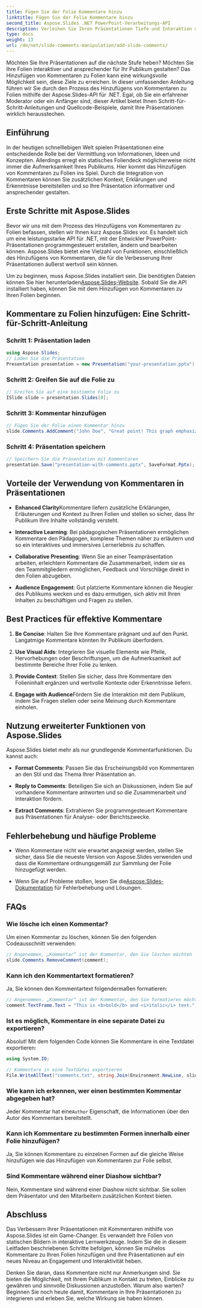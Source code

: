 ```yaml
---
title: Fügen Sie der Folie Kommentare hinzu
linktitle: Fügen Sie der Folie Kommentare hinzu
second_title: Aspose.Slides .NET PowerPoint-Verarbeitungs-API
description: Verleihen Sie Ihren Präsentationen Tiefe und Interaktion mit der Aspose.Slides-API. Erfahren Sie, wie Sie mit .NET ganz einfach Kommentare in Ihre Folien integrieren. Steigern Sie das Engagement und fesseln Sie Ihr Publikum.
type: docs
weight: 13
url: /de/net/slide-comments-manipulation/add-slide-comments/
---
```


Möchten Sie Ihre Präsentationen auf die nächste Stufe heben? Möchten Sie Ihre Folien interaktiver und ansprechender für Ihr Publikum gestalten? Das Hinzufügen von Kommentaren zu Folien kann eine wirkungsvolle Möglichkeit sein, diese Ziele zu erreichen. In dieser umfassenden Anleitung führen wir Sie durch den Prozess des Hinzufügens von Kommentaren zu Folien mithilfe der Aspose.Slides-API für .NET. Egal, ob Sie ein erfahrener Moderator oder ein Anfänger sind, dieser Artikel bietet Ihnen Schritt-für-Schritt-Anleitungen und Quellcode-Beispiele, damit Ihre Präsentationen wirklich herausstechen.

## Einführung

In der heutigen schnelllebigen Welt spielen Präsentationen eine entscheidende Rolle bei der Vermittlung von Informationen, Ideen und Konzepten. Allerdings erregt ein statisches Foliendeck möglicherweise nicht immer die Aufmerksamkeit Ihres Publikums. Hier kommt das Hinzufügen von Kommentaren zu Folien ins Spiel. Durch die Integration von Kommentaren können Sie zusätzlichen Kontext, Erklärungen und Erkenntnisse bereitstellen und so Ihre Präsentation informativer und ansprechender gestalten.

## Erste Schritte mit Aspose.Slides

Bevor wir uns mit dem Prozess des Hinzufügens von Kommentaren zu Folien befassen, stellen wir Ihnen kurz Aspose.Slides vor. Es handelt sich um eine leistungsstarke API für .NET, mit der Entwickler PowerPoint-Präsentationen programmgesteuert erstellen, ändern und bearbeiten können. Aspose.Slides bietet eine Vielzahl von Funktionen, einschließlich des Hinzufügens von Kommentaren, die für die Verbesserung Ihrer Präsentationen äußerst wertvoll sein können.

 Um zu beginnen, muss Aspose.Slides installiert sein. Die benötigten Dateien können Sie hier herunterladen[Aspose.Slides-Website](https://releases.aspose.com/slides/net/). Sobald Sie die API installiert haben, können Sie mit dem Hinzufügen von Kommentaren zu Ihren Folien beginnen.

## Kommentare zu Folien hinzufügen: Eine Schritt-für-Schritt-Anleitung

### Schritt 1: Präsentation laden

```csharp
using Aspose.Slides;
// Laden Sie die Präsentation
Presentation presentation = new Presentation("your-presentation.pptx");
```

### Schritt 2: Greifen Sie auf die Folie zu

```csharp
// Greifen Sie auf eine bestimmte Folie zu
ISlide slide = presentation.Slides[0];
```

### Schritt 3: Kommentar hinzufügen

```csharp
// Fügen Sie der Folie einen Kommentar hinzu
slide.Comments.AddComment("John Doe", "Great point! This graph emphasizes the upward trend.", new DateTime(2023, 8, 29));
```

### Schritt 4: Präsentation speichern

```csharp
// Speichern Sie die Präsentation mit Kommentaren
presentation.Save("presentation-with-comments.pptx", SaveFormat.Pptx);
```

## Vorteile der Verwendung von Kommentaren in Präsentationen

- **Enhanced Clarity**Kommentare liefern zusätzliche Erklärungen, Erläuterungen und Kontext zu Ihren Folien und stellen so sicher, dass Ihr Publikum Ihre Inhalte vollständig versteht.

- **Interactive Learning**: Bei pädagogischen Präsentationen ermöglichen Kommentare den Pädagogen, komplexe Themen näher zu erläutern und so ein interaktives und immersives Lernerlebnis zu schaffen.

- **Collaborative Presenting**: Wenn Sie an einer Teampräsentation arbeiten, erleichtern Kommentare die Zusammenarbeit, indem sie es den Teammitgliedern ermöglichen, Feedback und Vorschläge direkt in den Folien abzugeben.

- **Audience Engagement**: Gut platzierte Kommentare können die Neugier des Publikums wecken und es dazu ermutigen, sich aktiv mit Ihren Inhalten zu beschäftigen und Fragen zu stellen.

## Best Practices für effektive Kommentare

1. **Be Concise**: Halten Sie Ihre Kommentare prägnant und auf den Punkt. Langatmige Kommentare könnten Ihr Publikum überfordern.

2. **Use Visual Aids**: Integrieren Sie visuelle Elemente wie Pfeile, Hervorhebungen oder Beschriftungen, um die Aufmerksamkeit auf bestimmte Bereiche Ihrer Folie zu lenken.

3. **Provide Context**: Stellen Sie sicher, dass Ihre Kommentare den Folieninhalt ergänzen und wertvolle Kontexte oder Erkenntnisse liefern.

4. **Engage with Audience**Fördern Sie die Interaktion mit dem Publikum, indem Sie Fragen stellen oder seine Meinung durch Kommentare einholen.

## Nutzung erweiterter Funktionen von Aspose.Slides

Aspose.Slides bietet mehr als nur grundlegende Kommentarfunktionen. Du kannst auch:

- **Format Comments**: Passen Sie das Erscheinungsbild von Kommentaren an den Stil und das Thema Ihrer Präsentation an.

- **Reply to Comments**: Beteiligen Sie sich an Diskussionen, indem Sie auf vorhandene Kommentare antworten und so die Zusammenarbeit und Interaktion fördern.

- **Extract Comments**: Extrahieren Sie programmgesteuert Kommentare aus Präsentationen für Analyse- oder Berichtszwecke.

## Fehlerbehebung und häufige Probleme

- Wenn Kommentare nicht wie erwartet angezeigt werden, stellen Sie sicher, dass Sie die neueste Version von Aspose.Slides verwenden und dass die Kommentare ordnungsgemäß zur Sammlung der Folie hinzugefügt werden.

-  Wenn Sie auf Probleme stoßen, lesen Sie die[Aspose.Slides-Dokumentation](https://reference.aspose.com/slides/net/) für Fehlerbehebung und Lösungen.

## FAQs

### Wie lösche ich einen Kommentar?

Um einen Kommentar zu löschen, können Sie den folgenden Codeausschnitt verwenden:

```csharp
// Angenommen, „Kommentar“ ist der Kommentar, den Sie löschen möchten
slide.Comments.RemoveComment(comment);
```

### Kann ich den Kommentartext formatieren?

Ja, Sie können den Kommentartext folgendermaßen formatieren:

```csharp
// Angenommen, „Kommentar“ ist der Kommentar, den Sie formatieren möchten
comment.TextFrame.Text = "This is <b>bold</b> and <i>italic</i> text.";
```

### Ist es möglich, Kommentare in eine separate Datei zu exportieren?

Absolut! Mit dem folgenden Code können Sie Kommentare in eine Textdatei exportieren:

```csharp
using System.IO;

// Kommentare in eine Textdatei exportieren
File.WriteAllText("comments.txt", string.Join(Environment.NewLine, slide.Comments.Select(c => c.Text)));
```

### Wie kann ich erkennen, wer einen bestimmten Kommentar abgegeben hat?

 Jeder Kommentar hat eine`Author` Eigenschaft, die Informationen über den Autor des Kommentars bereitstellt.

### Kann ich Kommentare zu bestimmten Formen innerhalb einer Folie hinzufügen?

Ja, Sie können Kommentare zu einzelnen Formen auf die gleiche Weise hinzufügen wie das Hinzufügen von Kommentaren zur Folie selbst.

### Sind Kommentare während einer Diashow sichtbar?

Nein, Kommentare sind während einer Diashow nicht sichtbar. Sie sollen dem Präsentator und den Mitarbeitern zusätzlichen Kontext bieten.

## Abschluss

Das Verbessern Ihrer Präsentationen mit Kommentaren mithilfe von Aspose.Slides ist ein Game-Changer. Es verwandelt Ihre Folien von statischen Bildern in interaktive Lernwerkzeuge. Indem Sie die in diesem Leitfaden beschriebenen Schritte befolgen, können Sie mühelos Kommentare zu Ihren Folien hinzufügen und Ihre Präsentationen auf ein neues Niveau an Engagement und Interaktivität heben.

Denken Sie daran, dass Kommentare nicht nur Anmerkungen sind. Sie bieten die Möglichkeit, mit Ihrem Publikum in Kontakt zu treten, Einblicke zu gewähren und sinnvolle Diskussionen anzustoßen. Warum also warten? Beginnen Sie noch heute damit, Kommentare in Ihre Präsentationen zu integrieren und erleben Sie, welche Wirkung sie haben können.